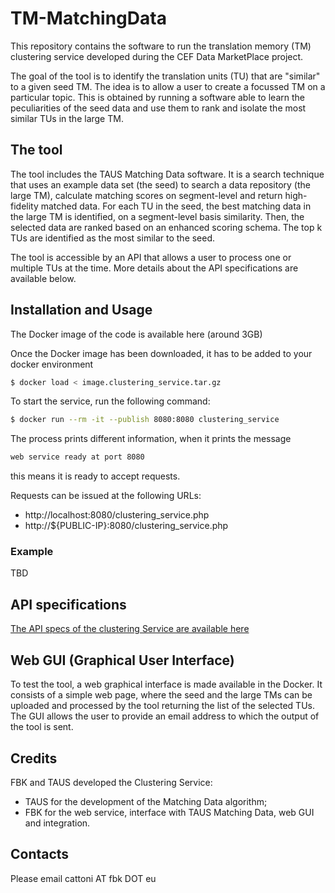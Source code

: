# TM-MatchingData
This repository contains the software to run the translation memory (TM) clustering service developed during the CEF Data MarketPlace project.

The goal of the tool is to identify the translation units (TU) that are "similar" to a given seed TM. The idea is to allow a user to create a focussed TM on a particular topic.  This is obtained by running a software able to learn the peculiarities of the seed data and use them to rank and isolate the most similar TUs in the large TM.

## The tool
The tool includes the TAUS Matching Data software. It is a search technique that uses an example data set (the seed) to search a data repository (the large TM), calculate matching scores on segment-level and return high-fidelity matched data. For each TU in the seed, the best matching data in the large TM is identified, on a segment-level basis similarity. Then, the selected data are ranked based on an enhanced scoring schema. The top k TUs are identified as the most similar to the seed.

The tool is accessible by an API that allows a user to process one or multiple TUs at the time. More details about the API specifications are available below.


## Installation and Usage

The Docker image of the code is available here  (around 3GB) 


Once the Docker image has been downloaded, it has to be added to your docker environment
```bash
$ docker load < image.clustering_service.tar.gz
```

To start the service, run the following command:
```bash
$ docker run --rm -it --publish 8080:8080 clustering_service
```

The process prints different information, when it prints the message
```bash
web service ready at port 8080
```
this means it is ready to accept requests.

Requests can be issued at the following URLs:
* http://localhost:8080/clustering_service.php
* http://${PUBLIC-IP}:8080/clustering_service.php


### Example

TBD


## API specifications

[The API specs of the clustering Service are available here](https:)

## Web GUI (Graphical User Interface)

To test the tool, a web graphical interface is made available in the Docker. It consists of a simple web page, where the seed and the large TMs can be uploaded and processed by the tool returning the list of the selected TUs. The GUI allows the user to provide an email address to which the output of the tool is sent. 

## Credits

FBK and TAUS developed the Clustering Service:
* TAUS for the development of the Matching Data algorithm;
* FBK for the web service, interface with TAUS Matching Data, web GUI and integration.


## Contacts

Please email cattoni AT fbk DOT eu

